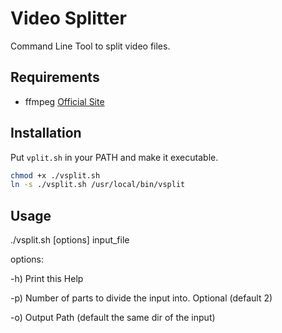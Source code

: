 # Video Splitter

Command Line Tool to split video files.

## Requirements

- ffmpeg [Official Site](https://www.ffmpeg.org)

## Installation

Put `vplit.sh` in your PATH and make it executable.

```bash
chmod +x ./vsplit.sh
ln -s ./vsplit.sh /usr/local/bin/vsplit
```

## Usage

./vsplit.sh [options] input_file

options:

-h) Print this Help

-p) Number of parts to divide the input into. Optional (default 2)

-o) Output Path (default the same dir of the input)
